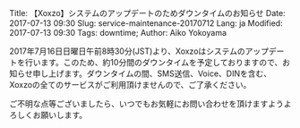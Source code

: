 Title: 【Xoxzo】システムのアップデートのためダウンタイムのお知らせ
Date: 2017-07-13 09:30
Slug: service-maintenance-20170712
Lang: ja
Modified: 2017-07-13 09:30
Tags: downtime; 
Author: Aiko Yokoyama

2017年7月16日日曜日午前8時30分(JST)より、Xoxzoはシステムのアップデートを行います。このため、約10分間のダウンタイムを予定しておりますので、お知らせ申し上げます。ダウンタイムの間、SMS送信、Voice、DINを含む、Xoxzoの全てのサービスがご利用頂けませんので、ご了承ください。

ご不明な点等ございましたら、いつでもお気軽にお問い合わせを頂けますようよろしくお願いします。
